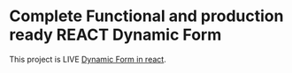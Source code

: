 # Complete Functional and production ready REACT Dynamic Form

This project is LIVE  [Dynamic Form in react](http://dynamic-form-react.surge.sh/).
